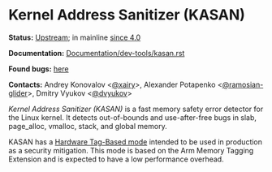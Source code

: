 Kernel Address Sanitizer (KASAN)
================================

**Status:** [Upstream](https://git.kernel.org/pub/scm/linux/kernel/git/torvalds/linux.git/log/mm/kasan); in mainline [since 4.0](https://git.kernel.org/pub/scm/linux/kernel/git/torvalds/linux.git/commit/?id=0b24becc810dc3be6e3f94103a866f214c282394)

**Documentation:** [Documentation/dev-tools/kasan.rst](https://www.kernel.org/doc/html/latest/dev-tools/kasan.html)

**Found bugs:** [here](/kasan/FOUND_BUGS.md)

**Contacts:** Andrey Konovalov <[@xairy](https://github.com/xairy)>, Alexander Potapenko <[@ramosian-glider](https://github.com/ramosian-glider)>, Dmitry Vyukov <[@dvyukov](https://github.com/dvyukov)>

*Kernel Address Sanitizer (KASAN)* is a fast memory safety error detector for the Linux kernel. It detects out-of-bounds and use-after-free bugs in slab, page_alloc, vmalloc, stack, and global memory.

KASAN has a [Hardware Tag-Based mode](https://www.kernel.org/doc/html/latest/dev-tools/kasan.html#hardware-tag-based-kasan) intended to be used in production as a security mitigation. This mode is based on the Arm Memory Tagging Extension and is expected to have a low performance overhead.
